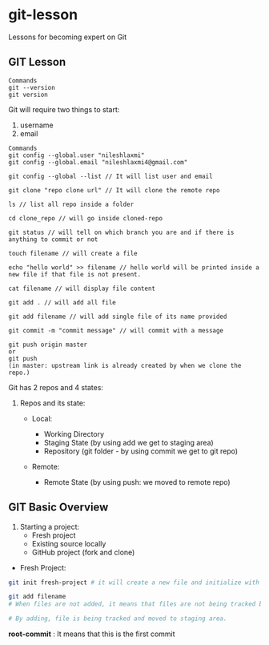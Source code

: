 # git-lesson

Lessons for becoming expert on Git

## GIT Lesson

```Git:  
Commands
git --version
git version
```

Git will require two things to start:

1. username
2. email

```Git:  
Commands
git config --global.user "nileshlaxmi"
git config --global.email "nileshlaxmi4@gmail.com"

git config --global --list // It will list user and email

git clone "repo clone url" // It will clone the remote repo

ls // list all repo inside a folder

cd clone_repo // will go inside cloned-repo

git status // will tell on which branch you are and if there is anything to commit or not

touch filename // will create a file

echo "hello world" >> filename // hello world will be printed inside a new file if that file is not present.

cat filename // will display file content

git add . // will add all file

git add filename // will add single file of its name provided

git commit -m "commit message" // will commit with a message

git push origin master
or
git push
(in master: upstream link is already created by when we clone the repo.)

```

Git has 2 repos and 4 states:

1. Repos and its state:

    * Local:
        * Working Directory
        * Staging State (by using add we get to staging area)
        * Repository (git folder - by using commit we get to git repo)

    * Remote:
        * Remote State (by using push: we moved to remote repo)

## GIT Basic Overview

1. Starting a project:
    * Fresh project
    * Existing source locally
    * GitHub project (fork and clone)

* Fresh Project:

```Bash
git init fresh-project # it will create a new file and initialize with git folder

git add filename
# When files are not added, it means that files are not being tracked by git.

# By adding, file is being tracked and moved to staging area.
```

**root-commit** : It means that this is the first commit

